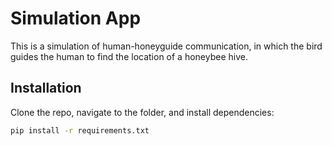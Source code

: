 # Simulation App

This is a simulation of human-honeyguide communication, in which the bird guides the human to find the location of a honeybee hive. 

## Installation

Clone the repo, navigate to the folder, and install dependencies:
```bash
pip install -r requirements.txt

